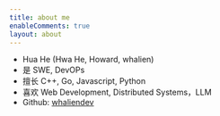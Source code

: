 ```yaml
---
title: about me
enableComments: true
layout: about
---
```


- Hua He (Hwa He, Howard, whalien)
- 是 SWE, DevOPs
- 擅长 C++, Go, Javascript, Python
- 喜欢 Web Development, Distributed Systems，LLM
- Github: [whaliendev](https://github.com/whaliendev)
